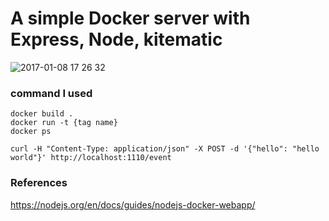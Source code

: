 # A simple Docker server with Express, Node, kitematic

![2017-01-08 17 26 32](https://cloud.githubusercontent.com/assets/19645990/21754134/fc08429c-d5c7-11e6-87b7-4b38e04fcb91.gif)

### command I used

```
docker build .
docker run -t {tag name}
docker ps
```

`curl -H "Content-Type: application/json" -X POST -d '{"hello": "hello world"}' http://localhost:1110/event`

### References
https://nodejs.org/en/docs/guides/nodejs-docker-webapp/
